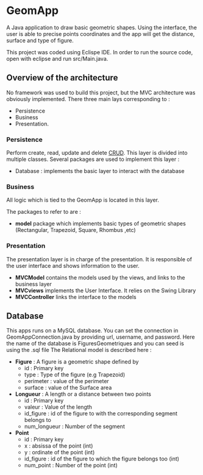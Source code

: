 # GeomApp

A Java application to draw basic geometric shapes. Using the interface, the user is able to precise points coordinates and the app will get the distance, surface and type of figure.

This project was coded using Eclispe IDE. In order to run the source code, open with eclipse and run src/Main.java. 

## Overview of the architecture

No framework was used to build this project, but the MVC architecture was obviously implemented. There three main lays corresponding to :
* Persistence
* Business
* Presentation.

### Persistence 

Perform create, read, update and delete [CRUD](https://en.wikipedia.org/wiki/Create,_read,_update_and_delete). This layer is divided into multiple classes.
Several packages are used to implement this layer : 
* Database : implements the basic layer to interact with the database


### Business 

All logic which is tied to the GeomApp is located in this layer.

The packages to refer to are :
* **model** package which implements basic types of geometric shapes (Rectangular, Trapezoid, Square, Rhombus ,etc)

### Presentation 

The presentation layer is in charge of the presentation. It is responsible of the user interface and shows information to the user.

* **MVCModel** contains the models used by the views, and links to the business layer
* **MVCviews** implements the User Interface. It relies on the Swing Library
* **MVCController** links the interface to the models 

## Database

This apps runs on a MySQL database. 
You can set the connection in GeomAppConnection.java by providing url, username, and password.
Here the name of the database is FiguresGeometriques and you can seed is using the .sql file
The Relational model is described here : 

* **Figure** :  A figure is a geometric shape defined by 
  * id : Primary key
  * type : Type of the figure (e.g Trapezoid)
  * perimeter  : value of the perimeter
  * surface : value of the Surface area
* **Longueur** : A length or a distance between two points
  * id : Primary key
  * valeur : Value of the length
  * id_figure : id of the figure to with the corresponding segment belongs to
  * num_longueur : Number of the segment
* **Point**
  * id : Primary key 
  * x : absissa of the point (int)
  * y : ordinate of the point (int)
  * id_figure : id of the figure to which the figure belongs too (int)
  * num_point : Number of the point (int)
